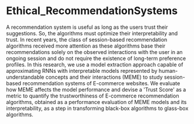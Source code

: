 # Ethical_RecommendationSystems
A recommendation system is useful as long as the users trust their suggestions. So, the algorithms must optimize their interpretability and trust. 
In recent years, the class of session-based recommendation algorithms received more attention as these algorithms base their recommendations solely 
on the observed interactions with the user in an ongoing session and do not require the existence of long-term preference profiles. 
In this research, we use a model extraction approach capable of approximating RNNs with interpretable models represented by human-understandable concepts 
and their interactions (MEME) to study session-based recommendation systems of E-commerce websites. We evaluate how MEME affects the model performance 
and devise a 'Trust Score' as a metric to quantify the trustworthiness of E-commerce recommendation algorithms, obtained as a performance evaluation of 
MEME models and its interpretability, as a step in transforming black-box algorithms to glass-box algorithms.
